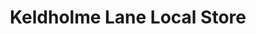 ---
title: "Keldholme Lane Local Store"
url: /derby/keldholme-lane-local-store/
shop: convenience
---